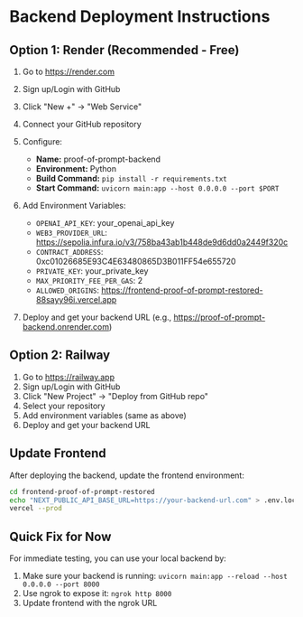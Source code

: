 # Backend Deployment Instructions

## Option 1: Render (Recommended - Free)

1. Go to https://render.com
2. Sign up/Login with GitHub
3. Click "New +" → "Web Service"
4. Connect your GitHub repository
5. Configure:
   - **Name:** proof-of-prompt-backend
   - **Environment:** Python
   - **Build Command:** `pip install -r requirements.txt`
   - **Start Command:** `uvicorn main:app --host 0.0.0.0 --port $PORT`

6. Add Environment Variables:
   - `OPENAI_API_KEY`: your_openai_api_key
   - `WEB3_PROVIDER_URL`: https://sepolia.infura.io/v3/758ba43ab1b448de9d6dd0a2449f320c
   - `CONTRACT_ADDRESS`: 0xc01026685E93C4E63480865D3B011FF54e655720
   - `PRIVATE_KEY`: your_private_key
   - `MAX_PRIORITY_FEE_PER_GAS`: 2
   - `ALLOWED_ORIGINS`: https://frontend-proof-of-prompt-restored-88sayy96i.vercel.app

7. Deploy and get your backend URL (e.g., https://proof-of-prompt-backend.onrender.com)

## Option 2: Railway

1. Go to https://railway.app
2. Sign up/Login with GitHub
3. Click "New Project" → "Deploy from GitHub repo"
4. Select your repository
5. Add environment variables (same as above)
6. Deploy and get your backend URL

## Update Frontend

After deploying the backend, update the frontend environment:

```bash
cd frontend-proof-of-prompt-restored
echo "NEXT_PUBLIC_API_BASE_URL=https://your-backend-url.com" > .env.local
vercel --prod
```

## Quick Fix for Now

For immediate testing, you can use your local backend by:

1. Make sure your backend is running: `uvicorn main:app --reload --host 0.0.0.0 --port 8000`
2. Use ngrok to expose it: `ngrok http 8000`
3. Update frontend with the ngrok URL
